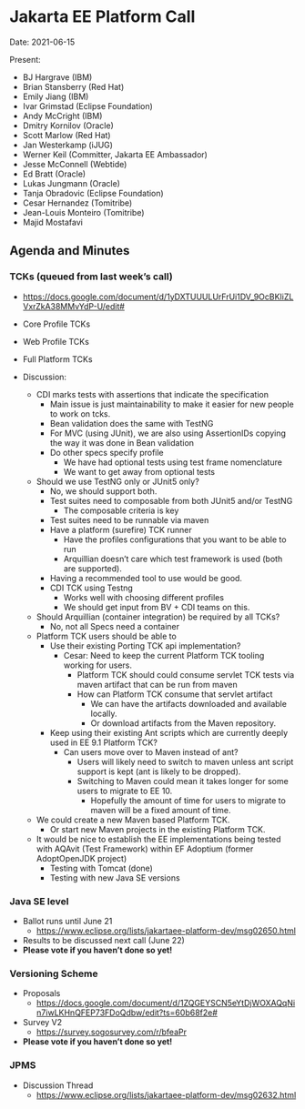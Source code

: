 # Jakarta EE Platform Call

Date: 2021-06-15

Present:

- BJ Hargrave (IBM)
- Brian Stansberry (Red Hat)
- Emily Jiang (IBM)
- Ivar Grimstad (Eclipse Foundation)
- Andy McCright (IBM)
- Dmitry Kornilov (Oracle)
- Scott Marlow (Red Hat)
- Jan Westerkamp (iJUG)
- Werner Keil (Committer, Jakarta EE Ambassador)
- Jesse McConnell (Webtide)
- Ed Bratt (Oracle)
- Lukas Jungmann (Oracle)
- Tanja Obradovic (Eclipse Foundation)
- Cesar Hernandez (Tomitribe)
- Jean-Louis Monteiro (Tomitribe)
- Majid Mostafavi

## Agenda and Minutes

### TCKs (queued from last week’s call)

* https://docs.google.com/document/d/1yDXTUUULUrFrUi1DV_9OcBKIiZLVxrZkA38MMvYdP-U/edit#
* Core Profile TCKs
* Web Profile TCKs
* Full Platform TCKs

* Discussion:
  * CDI marks tests with assertions that indicate the specification
    * Main issue is just maintainability to make it easier for new people to work on tcks.
    * Bean validation does the same with TestNG
    * For MVC (using JUnit), we are also using AssertionIDs copying the way it was done in Bean validation
    * Do other specs specify profile
      * We have had optional tests using test frame nomenclature
      * We want to get away from optional tests
  * Should we use TestNG only or JUnit5 only?
    * No, we should support both.
    * Test suites need to composable from both JUnit5 and/or TestNG
      * The composable criteria is key
    * Test suites need to be runnable via maven
    * Have a platform (surefire) TCK runner
      * Have the profiles configurations that you want to be able to run
      * Arquillian doesn’t care which test framework is used (both are supported).
    * Having a recommended tool to use would be good.
    * CDI TCK using Testng
      * Works well with choosing different profiles
      * We should get input from BV + CDI teams on this.
  * Should Arquillian (container integration) be required by all TCKs?
    * No, not all Specs need a container
  * Platform TCK users should be able to 
    * Use their existing Porting TCK api implementation?
      * Cesar: Need to keep the current Platform TCK tooling working for users.
        * Platform TCK should could consume servlet TCK tests via maven artifact that can be run from maven
        * How can Platform TCK consume that servlet artifact
          * We can have the artifacts downloaded and  available locally.
          * Or download artifacts from the Maven repository.
    * Keep using their existing Ant scripts which are currently deeply used in EE 9.1 Platform TCK?
      * Can users move over to Maven instead of ant?
        * Users will likely need to switch to maven unless ant script support is kept (ant is likely to be dropped).
        * Switching to Maven could mean it takes longer for some users to migrate to EE 10.
          * Hopefully the amount of time for users to migrate to maven will be a fixed amount of time.
  * We could create a new Maven based Platform TCK.
    * Or start new Maven projects in the existing Platform TCK.
  * It would be nice to establish the EE implementations being tested with AQAvit (Test Framework) within EF Adoptium (former AdoptOpenJDK project)
    * Testing with Tomcat (done)
    * Testing with new Java SE versions

### Java SE level

* Ballot runs until June 21
  * https://www.eclipse.org/lists/jakartaee-platform-dev/msg02650.html 
* Results to be discussed next call (June 22)
* **Please vote if you haven’t done so yet!**

### Versioning Scheme

* Proposals
  * https://docs.google.com/document/d/1ZQGEYSCN5eYtDjWOXAQqNin7iwLKHnQFEP73FDoQdbw/edit?ts=60b68f2e# 
* Survey V2
  * https://survey.sogosurvey.com/r/bfeaPr
* **Please vote if you haven’t done so yet!**

### JPMS

* Discussion Thread
  * https://www.eclipse.org/lists/jakartaee-platform-dev/msg02632.html 
